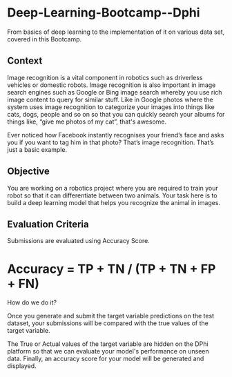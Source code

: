 # Deep-Learning-Bootcamp--Dphi
From basics of deep learning to the implementation of it on various data set, covered in this Bootcamp.

## Context
Image recognition is a vital component in robotics such as driverless vehicles or domestic robots. Image recognition is also important in image search engines such as Google or Bing image search whereby you use rich image content to query for similar stuff. Like in Google photos where the system uses image recognition to categorize your images into things like cats, dogs, people and so on so that you can quickly search your albums for things like, “give me photos of my cat”, that's awesome.

Ever noticed how Facebook instantly recognises your friend’s face and asks you if you want to tag him in that photo? That’s image recognition. That’s just a basic example.

## Objective
You are working on a robotics project where you are required to train your robot so that it can differentiate between two animals. Your task here is to build a deep learning model that helps you recognize the animal in images.

## Evaluation Criteria
Submissions are evaluated using Accuracy Score.

 
# Accuracy = TP + TN / (TP + TN + FP + FN)


How do we do it? 

Once you generate and submit the target variable predictions on the test dataset, your submissions will be compared with the true values of the target variable. 

The True or Actual values of the target variable are hidden on the DPhi platform so that we can evaluate your model's performance on unseen data. Finally, an accuracy score for your model will be generated and displayed.


